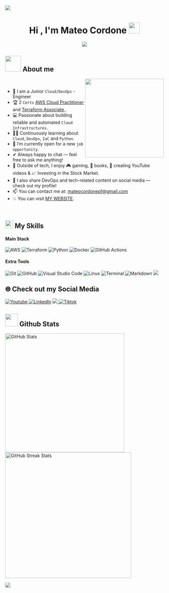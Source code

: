 <img src="https://user-images.githubusercontent.com/73097560/115834477-dbab4500-a447-11eb-908a-139a6edaec5c.gif">
<h1 align="center">Hi , I'm Mateo Cordone <img src="https://media.giphy.com/media/hvRJCLFzcasrR4ia7z/giphy.gif" width="35"></h1>
<p align="center">
  <a href="https://github.com/DenverCoder1/readme-typing-svg"><img src="https://readme-typing-svg.herokuapp.com?font=Time+New+Roman&color=%23C8BE25&size=40&center=true&vCenter=true&width=600&height=100&lines=Cloud+Engineer⚙️;DevOps♾️;AWS+|+Terraform+|+Python;Automation-Driven🚀;Cloud+Builder☁️;Lover+of+Clean+IaC🧹;Always+Learning🧑🏻‍💻"></a>
</p>

## <picture> <img src="https://github.com/7oSkaaa/7oSkaaa/blob/main/Images/about_me.gif?raw=true" width="50px"> </picture> About me

<picture> <img align="right" src="https://github.com/7oSkaaa/7oSkaaa/blob/main/Images/Right_Side.gif?raw=true" width = 250px></picture>

<br>

- :school: I am a Junior `Cloud/DevOps` - Engineer
- :trophy: 2 `Certs` <a href="https://www.credly.com/badges/8e50f2c9-4d45-4282-a766-32da9a02faf2/public_url"> AWS Cloud Practitioner <a/> and <a href="https://www.credly.com/badges/150c7c6c-cbe6-4c04-bbf5-6671b3c416a9/public_url"> Terraform Associate <a/>.
- :computer: Passionate about building reliable and automated `Cloud Infrastructures`.
- :student: Continuously learning about `Cloud`, `DevOps`, `IaC` and `Python`.
- :thinking: I’m currently open for a new `job opportunity`.
- ✔ Always happy to chat — feel free to ask me anything!  
- 🚀 Outside of tech, I enjoy 🎮 gaming, 📖 books, 🎥 creating YouTube videos &	📈 Investing in the Stock Market.  
- 👾 I also share DevOps and tech-related content on social media — check out my profile!  
- 📫 You can contact me at: <a href="mailto:mateocordonepf@gmail.com">mateocordonepf@gmail.com</a>
- :boom: You can visit [MY WEBSITE](https://www.mateocordone.com.ar/).
<br>

## <img src="https://media2.giphy.com/media/QssGEmpkyEOhBCb7e1/giphy.gif?cid=ecf05e47a0n3gi1bfqntqmob8g9aid1oyj2wr3ds3mg700bl&rid=giphy.gif" width ="25"><b> My Skills</b>

#### Main Stack
![AWS](https://img.shields.io/badge/AWS-%23FF9900.svg?style=for-the-badge&logo=amazon-aws&logoColor=white) 
![Terraform](https://img.shields.io/badge/terraform-%235835CC.svg?style=for-the-badge&logo=terraform&logoColor=white)
![Python](https://img.shields.io/badge/python-3670A0?style=for-the-badge&logo=python&logoColor=ffdd54)
![Docker](https://img.shields.io/badge/docker-%230db7ed.svg?style=for-the-badge&logo=docker&logoColor=white)
![GitHub Actions](https://img.shields.io/badge/github%20actions-%232671E5.svg?style=for-the-badge&logo=githubactions&logoColor=white)

#### Extra Tools

 ![Git](https://img.shields.io/badge/git-%23F05033.svg?style=for-the-badge&logo=git&logoColor=white)
 ![GitHub](https://img.shields.io/badge/github-%23121011.svg?style=for-the-badge&logo=github&logoColor=white)
 ![Visual Studio Code](https://img.shields.io/badge/Visual%20Studio%20Code-0078d7.svg?style=for-the-badge&logo=visual-studio-code&logoColor=white)
 ![Linux](https://img.shields.io/badge/Linux-FCC624?style=for-the-badge&logo=linux&logoColor=black)
 ![Terminal](https://img.shields.io/badge/Terminal-%23054020?style=for-the-badge&logo=gnu-bash&logoColor=white)
 ![Markdown](https://img.shields.io/badge/markdown-%23000000.svg?style=for-the-badge&logo=markdown&logoColor=white)
 <img src="https://img.shields.io/badge/Notion-%23000000.svg?style=for-the-badge&logo=notion&logoColor=white">


 ## 🌐 Check out my Social Media
<a href="https://www.youtube.com/@Mateo.Cordone">
  <img src="https://img.shields.io/badge/YouTube-%23FF0000.svg?style=for-the-badge&logo=YouTube&logoColor=white" alt="Youtube">
</a>
<a href="https://www.linkedin.com/in/mateo-cordone-b9b367291/" target="_blank"><img src="https://img.shields.io/badge/LinkedIn-%230077B5.svg?&style=for-the-badge&logo=linkedin&logoColor=white" alt="LinkedIn"></a>
<a href= "https://www.instagram.com/mateocordonee/">
    <img src="https://img.shields.io/badge/Instagram-%23E4405F.svg?style=for-the-badge&logo=Instagram&logoColor=white">
</a>
<a href="https://www.tiktok.com/@mateocordone_" >
  <img src="https://img.shields.io/badge/TikTok-%23000000.svg?style=for-the-badge&logo=TikTok&logoColor=white" alt="Tiktok">
</a>


## <img src="https://media.giphy.com/media/iY8CRBdQXODJSCERIr/giphy.gif" width="40"><b> Github Stats </b>

<a href="https://github.com/matcordone">
  <img 
    src="https://github-readme-stats.vercel.app/api?username=matcordone&show_icons=true&theme=tokyonight&locale=en" 
    width="378" 
    alt="GitHub Stats"
  />
</a>
<a href="https://github.com/matcordone">
  <img width="400" src="https://github-readme-streak-stats.herokuapp.com/?user=matcordone&theme=tokyonight" alt="GitHub Streak Stats"/>
</a>

<img src="https://user-images.githubusercontent.com/73097560/115834477-dbab4500-a447-11eb-908a-139a6edaec5c.gif"><br><br>





